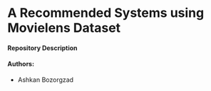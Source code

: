 # A Recommended Systems using Movielens Dataset

#### Repository Description


####  Authors:
+ Ashkan Bozorgzad

